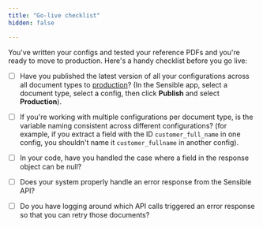 ```yaml
---
title: "Go-live checklist"
hidden: false

---
```


You've written your configs and tested your reference PDFs and you're ready to move to production. Here's a handy checklist before you go live:

- [ ] Have you published the latest version of all your configurations across all document types to [production](https://docs.sensible.so/docs/test-before-integrating-configs)? (In the Sensible app, select a document type, select a config, then click **Publish** and select **Production**).
- [ ] If you're working with multiple configurations per document type, is the variable naming consistent across different configurations? (for example, if you extract a field with the ID `customer_full_name` in one config, you shouldn't name it `customer_fullname` in another config).
- [ ] In your code, have you handled the case where a field in the response object can be null?
- [ ] Does your system properly handle an error response from the Sensible API? 
- [ ] Do you have logging around which API calls triggered an error response so that you can retry those documents? 

